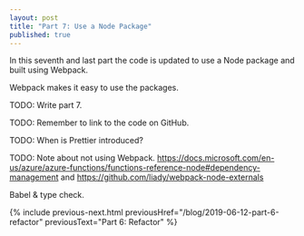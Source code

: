 ```yaml
---
layout: post
title: "Part 7: Use a Node Package"
published: true
---
```


In this seventh and last part the code is updated to use a Node package and built using Webpack.

Webpack makes it easy to use the packages.

TODO: Write part 7.

TODO: Remember to link to the code on GitHub.

TODO: When is Prettier introduced?

TODO: Note about not using Webpack. <https://docs.microsoft.com/en-us/azure/azure-functions/functions-reference-node#dependency-management> and <https://github.com/liady/webpack-node-externals>

Babel & type check.

{% include previous-next.html
  previousHref="/blog/2019-06-12-part-6-refactor"
  previousText="Part 6: Refactor"
%}
